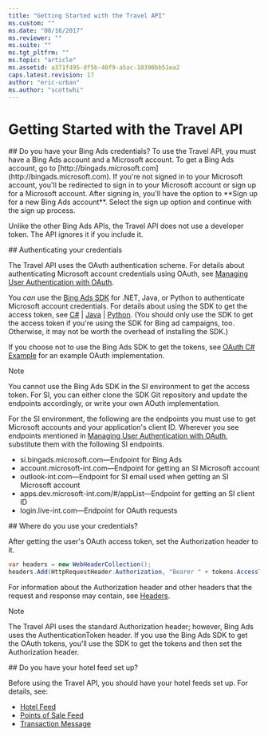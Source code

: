 ```yaml
---
title: "Getting Started with the Travel API"
ms.custom: ""
ms.date: "08/16/2017"
ms.reviewer: ""
ms.suite: ""
ms.tgt_pltfrm: ""
ms.topic: "article"
ms.assetid: a371f495-df5b-40f9-a5ac-10390bb51ea2
caps.latest.revision: 17
author: "eric-urban"
ms.author: "scottwhi"
---
```

# Getting Started with the Travel API
<a name="doyouhavecredentials"/> 
## Do you have your Bing Ads credentials?
To use the Travel API, you must have a Bing Ads account and a Microsoft account. To get a Bing Ads account, go to [http://bingads.microsoft.com](http://bingads.microsoft.com). If you're not signed in to your Microsoft account, you'll be redirected to sign in to your Microsoft account or sign up for a Microsoft account. After signing in, you'll have the option to **Sign up for a new Bing Ads account**. Select the sign up option and continue with the sign up process.

Unlike the other Bing Ads APIs, the Travel API does not use a developer token. The API ignores it if you include it.

<a name="authenticatingcredentials"/> 
## Authenticating your credentials

The Travel API uses the OAuth authentication scheme. For details about authenticating Microsoft account credentials using OAuth, see [Managing User Authentication with OAuth](~/concepts/authentication-with-oauth.md). 

You *can* use the [Bing Ads SDK](~/concepts/bing-ads-client-libraries.md) for .NET, Java, or Python to authenticate Microsoft account credentials. For details about using the SDK to get the access token, see [C#](https://msdn.microsoft.com/library/bing-ads-overview-getting-started-csharp-visual-basic-with-web-services(v=msads.100).aspx#oauth) | [Java](https://msdn.microsoft.com/library/bing-ads-overview-getting-started-java-with-web-services(v=msads.100).aspx#oauth) | [Python](https://msdn.microsoft.com/library/bing-ads-overview-getting-started-python-with-web-services(v=msads.100).aspx#oauth). (You should only use the SDK to get the access token if you're using the SDK for Bing ad campaigns, too. Otherwise, it may not be worth the overhead of installing the SDK.)

If you choose not to use the Bing Ads SDK to get the tokens, see [OAuth C# Example](../hotel-api/oauth-csharp-example.md) for an example OAuth implementation.

> [!NOTE]
> You cannot use the Bing Ads SDK in the SI environment to get the access token. For SI, you can either clone the SDK Git repository and update the endpoints accordingly, or write your own AOuth implementation.
>
>For the SI environment, the following are the endpoints you must use to get Microsoft accounts and your application's client ID. Wherever you see endpoints mentioned in [Managing User Authentication with OAuth](~/concepts/authentication-with-oauth.md), substitute them with the following SI endpoints.
>
> - si.bingads.microsoft.com&mdash;Endpoint for Bing Ads
> - account.microsoft-int.com&mdash;Endpoint for getting an SI Microsoft account 
> - outlook-int.com&mdash;Endpoint for SI email used when getting an SI Microsoft account
> - apps.dev.microsoft-int.com/#/appList&mdash;Endpoint for getting an SI client ID
> - login.live-int.com&mdash;Endpoint for OAuth requests

<a name="wheretousecredentials"/> 
## Where do you use your credentials?

After getting the user's OAuth access token, set the Authorization header to it.

```csharp
var headers = new WebHeaderCollection();
headers.Add(HttpRequestHeader.Authorization, "Bearer " + tokens.AccessToken);
```

For information about the Authorization header and other headers that the request and response may contain, see [Headers](../hotel-api/travel-api-reference.md#Headers). 

> [!NOTE]
> The Travel API uses the standard Authorization header; however, Bing Ads uses the AuthenticationToken header. If you use the Bing Ads SDK to get the OAuth tokens, you'll use the SDK to get the tokens and then set the Authorization header.

<a name="feeds"/>
## Do you have your hotel feed set up?

Before using the Travel API, you should have your hotel feeds set up. For details, see:

- [Hotel Feed](../hotel-api/hotel-feed.md)
- [Points of Sale Feed](../hotel-api/points-of-sale-feed.md) 
- [Transaction Message](../hotel-api/transaction-message.md) 




